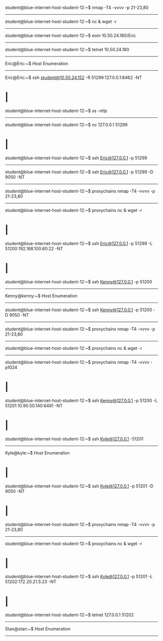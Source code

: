 student@blue-internet-host-student-12:~$ nmap -T4 -vvvv -p 21-23,80
_______________________________________________________________________________________________
student@blue-internet-host-student-12:~$ nc & wget -r
_______________________________________________________________________________________________
student@blue-internet-host-student-12:~$ eom 10.50.24.180/Eric
_______________________________________________________________________________________________
student@blue-internet-host-student-12:~$ telnet 10.50.24.180
_______________________________________________________________________________________________
Eric@Eric:~$ Host Enumeration
_______________________________________________________________________________________________
Eric@Eric:~$ ssh student@10.50.24.152 -R 51299:127.0.0.1:8462 -NT
# |
student@blue-internet-host-student-12:~$ ss -ntlp
_______________________________________________________________________________________________
student@blue-internet-host-student-12:~$ nc 127.0.0.1 51299
# |
student@blue-internet-host-student-12:~$ ssh Eric@127.0.0.1 -p 51299
_______________________________________________________________________________________________
student@blue-internet-host-student-12:~$ ssh Eric@127.0.0.1 -p 51299 -D 9050 -NT
_______________________________________________________________________________________________
student@blue-internet-host-student-12:~$ proxychains nmap -T4 -vvvv -p 21-23,80
_______________________________________________________________________________________________
student@blue-internet-host-student-12:~$ proxychains nc & wget -r
# |
student@blue-internet-host-student-12:~$ ssh Eric@127.0.0.1 -p 51299 -L 51200:192.168.100.60:22 -NT
# |
student@blue-internet-host-student-12:~$ ssh Kenny@127.0.0.1 -p 51200
_______________________________________________________________________________________________
Kenny@kenny:~$ Host Enumeration
_______________________________________________________________________________________________
student@blue-internet-host-student-12:~$ ssh Kenny@127.0.0.1 -p 51200 -D 9050 -NT
_______________________________________________________________________________________________
student@blue-internet-host-student-12:~$ proxychains nmap -T4 -vvvv -p 21-23,80
_______________________________________________________________________________________________
student@blue-internet-host-student-12:~$ proxychains nc & wget -r
_______________________________________________________________________________________________
student@blue-internet-host-student-12:~$ proxychains nmap -T4 -vvvv -p1024
# |
student@blue-internet-host-student-12:~$ ssh Kenny@127.0.0.1 -p 51200 -L 51201:10.90.50.140:6481 -NT
# |
student@blue-internet-host-student-12:~$ ssh Kyle@127.0.0.1 -51201
_______________________________________________________________________________________________
Kyle@kyle:~$ Host Enumeration
# |
student@blue-internet-host-student-12:~$ ssh Kyle@127.0.0.1 -p 51201 -D 9050 -NT 
# |
student@blue-internet-host-student-12:~$ proxychains nmap -T4 -vvvv -p 21-23,80
_______________________________________________________________________________________________
student@blue-internet-host-student-12:~$ proxychains nc & wget -r
# |
student@blue-internet-host-student-12:~$ ssh Kyle@127.0.0.1 -p 51201 -L 51202:172.20.21.5:23 -NT
# |
student@blue-internet-host-student-12:~$ telnet 127.0.0.1 51202
_______________________________________________________________________________________________
Stan@stan:~$ Host Enumeration
_______________________________________________________________________________________________
